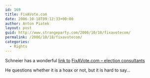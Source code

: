 ```yaml
---
id: 169
title: FixAVote.com
date: 2006-10-18T09:12:33+00:00
author: Anton Piatek
layout: post
guid: http://www.strangeparty.com/2006/10/18/fixavotecom/
permalink: /2006/10/18/fixavotecom/
categories:
  - Rights
---
```

Schneier has a wonderful [link to](http://www.schneier.com/blog/archives/2006/10/fixavotecom.html) [FixAVote.com &#8211; election consultants  
](http://www.fixavote.com/) 

He questions whether it is a hoax or not, but it is hard to say&#8230;